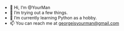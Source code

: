 - 👋 Hi, I’m @YourMan
- 👀 I’m trying out a few things.
- 🌱 I’m currently learning Python as a hobby.
- 📫 You can reach me at georgeisyourman@gmail.com

<!---
YourMan/YourMan is a ✨ special ✨ repository because its `README.md` (this file) appears on your GitHub profile.
You can click the Preview link to take a look at your changes.
--->
